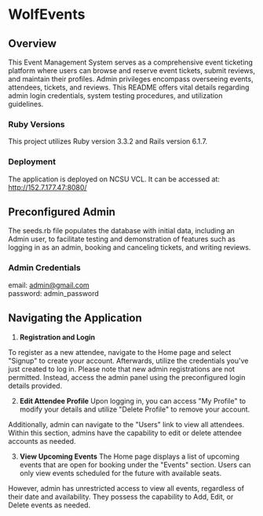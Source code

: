 # WolfEvents

## Overview
This Event Management System serves as a comprehensive event ticketing platform where users can browse and reserve event tickets, submit reviews, and maintain their profiles. Admin privileges encompass overseeing events, attendees, tickets, and reviews. This README offers vital details regarding admin login credentials, system testing procedures, and utilization guidelines.

### Ruby Versions
This project utilizes Ruby version 3.3.2 and Rails version 6.1.7.

### Deployment
The application is deployed on NCSU VCL. It can be accessed at: http://152.7.177.47:8080/

## Preconfigured Admin
The seeds.rb file populates the database with initial data, including an Admin user, to facilitate testing and demonstration of features such as logging in as an admin, booking and canceling tickets, and writing reviews.

### Admin Credentials

email: admin@gmail.com <br>
password: admin_password

## Navigating the Application
1. **Registration and Login**

  To register as a new attendee, navigate to the Home page and select "Signup" to create your account. Afterwards, utilize the credentials you've just       created to log in. Please note that new admin registrations are not permitted. Instead, access the admin panel using the preconfigured login details       provided.
  
2. **Edit Attendee Profile**
  Upon logging in, you can access "My Profile" to modify your details and utilize "Delete Profile" to remove your account.

  Additionally, admin can navigate to the "Users" link to view all attendees. Within this section, admins have the capability to edit or delete               attendee accounts as needed.  
  
 3. **View Upcoming Events**
   The Home page displays a list of upcoming events that are open for booking under the "Events" section. Users can only view events scheduled for the        future with available seats.

   However, admin has unrestricted access to view all events, regardless of their date and availability. They possess the capability to Add, Edit, or          Delete events as needed. 

